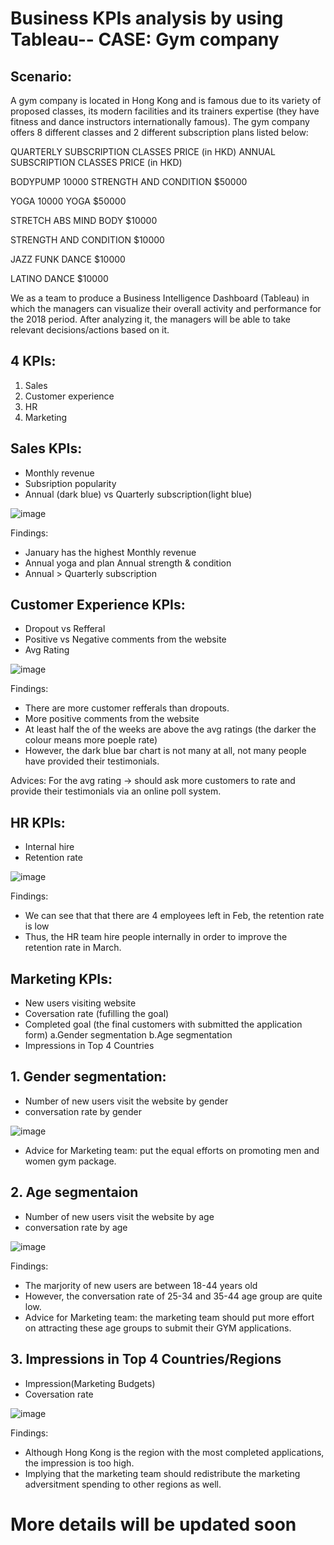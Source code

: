 # Business KPIs analysis by using Tableau-- CASE: Gym company
## Scenario: 
A gym company is located in Hong Kong and is famous due to its variety of proposed classes, its modern facilities and its trainers expertise (they have fitness and dance instructors internationally famous).
The gym company offers 8 different classes and 2 different subscription plans listed below:

QUARTERLY SUBSCRIPTION CLASSES	PRICE (in HKD)	ANNUAL SUBSCRIPTION CLASSES	PRICE (in HKD)

BODYPUMP	10000	STRENGTH AND CONDITION	$50000

YOGA	10000	YOGA	$50000

STRETCH ABS MIND BODY	$10000	

STRENGTH AND CONDITION	$10000		

JAZZ FUNK DANCE	$10000

LATINO DANCE	$10000		

We as a team to produce a Business Intelligence Dashboard (Tableau) in which the managers can visualize their overall activity and performance for the 2018 period. After analyzing it, the managers will be able to take relevant decisions/actions based on it.

## 4 KPIs: 
1. Sales
2. Customer experience
3. HR
4. Marketing

## Sales KPIs:
- Monthly revenue
- Subsription popularity
- Annual (dark blue) vs Quarterly subscription(light blue)

![image](https://user-images.githubusercontent.com/80455832/125062560-1cc70300-e0e1-11eb-8249-29536201c87a.png)

Findings:
- January has the highest Monthly revenue
- Annual yoga and plan Annual strength & condition
- Annual > Quarterly subscription


## Customer Experience KPIs:

- Dropout vs Refferal 
- Positive vs Negative comments from the website
- Avg Rating 

![image](https://user-images.githubusercontent.com/80455832/125059920-6b26d280-e0de-11eb-87ab-9a95b1797f50.png)

Findings:
- There are more customer refferals than dropouts. 
- More positive comments from the website
- At least half the of the weeks are above the avg ratings (the darker the colour means more poeple rate)
- However, the dark blue bar chart is not many at all, not many people have provided their testimonials. 

Advices:
For the avg rating  → should ask more customers to rate and provide their testimonials via an online poll system.


## HR KPIs: 

- Internal hire 
- Retention rate 

![image](https://user-images.githubusercontent.com/80455832/125060539-10da4180-e0df-11eb-8dbd-2ae7ab25acea.png)

Findings:

- We can see that that there are 4 employees left in Feb, the retention rate is low
- Thus, the HR team hire people internally in order to improve the retention rate in March. 


## Marketing KPIs:
- New users visiting website
- Coversation rate (fufilling the goal)
- Completed goal (the final customers with submitted the application form)
 a.Gender segmentation 
 b.Age segmentation
- Impressions in Top 4 Countries


## 1. Gender segmentation: 

- Number of new users visit the website by gender
- conversation rate by gender

![image](https://user-images.githubusercontent.com/80455832/125061003-7d554080-e0df-11eb-9a9b-ef79d28e91fa.png)
- Advice for Marketing team: put the equal efforts on promoting men and women gym package.

## 2. Age segmentaion

- Number of new users visit the website by age
- conversation rate by age

![image](https://user-images.githubusercontent.com/80455832/125060937-6ca4ca80-e0df-11eb-8131-6def396482a2.png)

Findings:
- The marjority of new users are between 18-44 years old
- However, the conversation rate of  25-34 and 35-44 age group are quite low. 
- Advice for Marketing team:  the marketing team should put more effort on attracting these age groups to submit their GYM applications.


## 3. Impressions in Top 4 Countries/Regions
- Impression(Marketing Budgets)
- Coversation rate

![image](https://user-images.githubusercontent.com/80455832/125061050-89410280-e0df-11eb-9340-0eec19a58df9.png)

Findings: 
- Although Hong Kong is the region with the most completed applications, the impression is too high.
- Implying that the marketing team should redistribute the marketing adversitment spending to other regions as well. 






# More details will be updated soon
